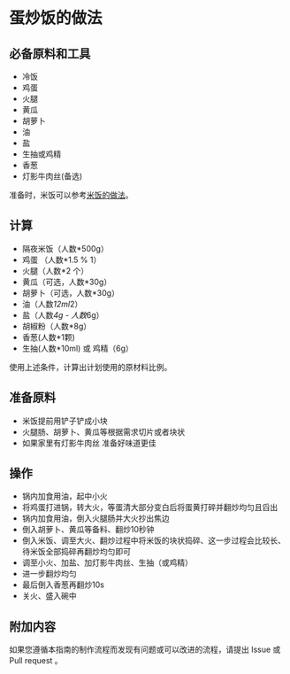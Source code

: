 # 蛋炒饭的做法

## 必备原料和工具

* 冷饭
* 鸡蛋
* 火腿
* 黄瓜
* 胡萝卜
* 油
* 盐
* 生抽或鸡精
* 香葱
* 灯影牛肉丝(备选)

准备时，米饭可以参考[米饭的做法](./米饭.md)。

## 计算

* 隔夜米饭（人数*500g）
* 鸡蛋 （人数*1.5 % 1）
* 火腿（人数*2 个）
* 黄瓜（可选，人数*30g）
* 胡萝卜（可选，人数*30g）
* 油（人数*12ml*2）
* 盐（人数*4g - 人数*6g）
* 胡椒粉（人数*8g）
* 香葱(人数*1颗)
* 生抽(人数*10ml) 或 鸡精（6g）

使用上述条件，计算出计划使用的原材料比例。

## 准备原料

* 米饭提前用铲子铲成小块
* 火腿肠、胡萝卜、黄瓜等根据需求切片或者块状
* 如果家里有灯影牛肉丝 准备好味道更佳

## 操作

* 锅内加食用油，起中小火
* 将鸡蛋打进锅，转大火，等蛋清大部分变白后将蛋黄打碎并翻炒均匀且舀出
* 锅内加食用油，倒入火腿肠并大火抄出焦边
* 倒入胡萝卜、黄瓜等备料、翻炒10秒钟
* 倒入米饭、调至大火、翻炒过程中将米饭的块状捣碎、这一步过程会比较长、待米饭全部捣碎再翻炒均匀即可
* 调至小火、加盐、加灯影牛肉丝、生抽（或鸡精）
* 进一步翻炒均匀
* 最后倒入香葱再翻炒10s
* 关火、盛入碗中

## 附加内容

如果您遵循本指南的制作流程而发现有问题或可以改进的流程，请提出 Issue 或 Pull request 。

